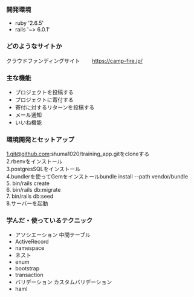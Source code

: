 ### 開発環境
- ruby '2.6.5'
- rails '~> 6.0.1'
### どのようなサイトか
クラウドファンディングサイト　　
https://camp-fire.jp/  
### 主な機能
  - プロジェクトを投稿する
  - プロジェクトに寄付する
  - 寄付に対するリターンを投稿する
  - メール通知
  - いいね機能
### 環境開発とセットアップ
1.git@github.com:shuma1020/training_app.gitをcloneする  
2.rbenvをインストール  
3.postgresSQLをインストール  
4.bundlerを使ってGemをインストールbundle install --path vendor/bundle  
5. bin/rails create  
6. bin/rails db:migrate  
7. bin/rails db:seed  
8.サーバーを起動  
  
### 学んだ・使っているテクニック
- アソシエーション
  中間テーブル
- ActiveRecord
- namespace
- ネスト
- enum
- bootstrap
- transaction
- バリデーション
  カスタムバリデーション
- haml




